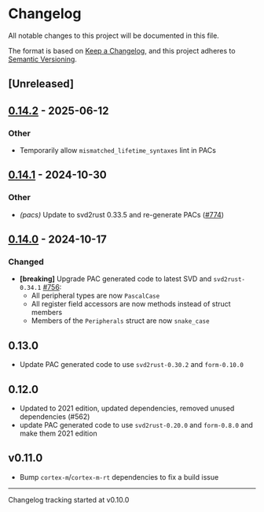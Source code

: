 # Changelog

All notable changes to this project will be documented in this file.

The format is based on [Keep a Changelog](https://keepachangelog.com/en/1.0.0/),
and this project adheres to [Semantic Versioning](https://semver.org/spec/v2.0.0.html).

## [Unreleased]

## [0.14.2](https://github.com/atsamd-rs/atsamd/compare/atsamd51p-0.14.1...atsamd51p-0.14.2) - 2025-06-12

### Other

- Temporarily allow `mismatched_lifetime_syntaxes` lint in PACs

## [0.14.1](https://github.com/atsamd-rs/atsamd/compare/atsamd51p-0.14.0...atsamd51p-0.14.1) - 2024-10-30

### Other

- *(pacs)* Update to svd2rust 0.33.5 and re-generate PACs ([#774](https://github.com/atsamd-rs/atsamd/pull/774))

## [0.14.0](https://github.com/atsamd-rs/atsamd/compare/atsamd51p-0.13.0...atsamd51p-0.14.0) - 2024-10-17

### Changed

- **[breaking]** Upgrade PAC generated code to latest SVD and `svd2rust-0.34.1` [#756](https://github.com/atsamd-rs/atsamd/pull/756):
  - All peripheral types are now `PascalCase`
  - All register field accessors are now methods instead of struct members
  - Members of the `Peripherals` struct are now `snake_case`

## 0.13.0

- Update PAC generated code to use `svd2rust-0.30.2` and `form-0.10.0`

## 0.12.0

- Updated to 2021 edition, updated dependencies, removed unused dependencies (#562)
- update PAC generated code to use `svd2rust-0.20.0` and `form-0.8.0` and make them 2021 edition

## v0.11.0

* Bump `cortex-m`/`cortex-m-rt` dependencies to fix a build issue

---

Changelog tracking started at v0.10.0
